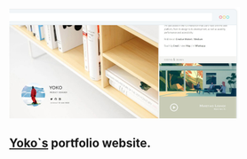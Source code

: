 
<img src="preview/pic.jpg"  width="415">

## [Yoko`s](https://www.yokko.one/) portfolio website. ##
